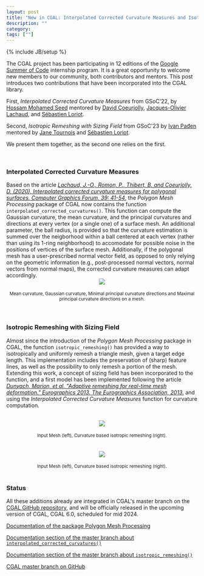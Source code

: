 ```yaml
---
layout: post
title: "New in CGAL: Interpolated Corrected Curvature Measures and Isotropic Remeshing with Sizing Field"
description: ""
category:
tags: [""]
---
```

{% include JB/setup %}

<p>
The CGAL project has been participating in 12 editions of the <a href="https://summerofcode.withgoogle.com/">Google Summer of Code</a>
internship program. It is a great opportunity to welcome new members to our community, both contributors and mentors.
This post introduces two contributions that have been incorporated into the CGAL library.

First, <em>Interpolated Corrected Curvature Measures</em> from GSoC'22, by <a href="https://www.linkedin.com/in/hossam-saeed-1abab91b3/">Hossam Mohamed Seed</a>
mentored by <a href="https://perso.liris.cnrs.fr/david.coeurjolly/">David Coeurjolly</a>,
<a href="https://jacquesolivierlachaud.github.io/">Jacques-Olivier Lachaud</a>, and <a href="https://geometryfactory.com/who-we-are/">Sébastien Loriot</a>.

Second,  <em>Isotropic Remeshing with Sizing Field</h3></em> from GSoC'23  by <a href="https://3d.bk.tudelft.nl/ipaden/">Ivan Pađen</a> mentored by
<a href="https://geometryfactory.com/who-we-are/">Jane Tournois</a> and <a href="https://geometryfactory.com/who-we-are/">Sébastien Loriot</a>.

We present them together, as the second one relies on the first.

<br>
<h3>Interpolated Corrected Curvature Measures</h3>
Based on the article <a href="https://doi.org/10.1111/cgf.14067"><i>Lachaud, J.-O., Romon, P., Thibert, B. and Coeurjolly, D. (2020), Interpolated corrected curvature measures for polygonal surfaces. Computer Graphics Forum, 39: 41-54</i></a>,
the <em>Polygon Mesh Processing</em> package of CGAL now contains the function <code>interpolated_corrected_curvatures()</code>. This function
can compute the Gaussian curvature, the mean curvature, and the principal curvatures and directions at every vertex (or a single one)
of a surface mesh. An additional parameter, the ball radius, is provided so that the curvature estimation is summed over the neigborhood within
a ball centered at each vertex (rather than using its 1-ring neighborhood) to accomodate for possible noise in the positions of vertices of
the surface mesh.   Additionally,  if the polygonal mesh has a user-prescribed normal vector field, as opposed to only relying on the geometric information
(e.g., post-processed normal vectors, normal vectors from normal maps), the corrected curvature measures can adapt accordingly.

<br>
<div style="text-align:center;">
  <a href="../../../../images/bimba_curvature.png"><img src="../../../../images/bimba_curvature.png" style="max-width:95%"/></a><br>
  <br><small> Mean curvature, Gaussian curvature, Minimal principal curvature directions and Maximal principal curvature directions on a mesh.</small>
</div>
<br>
<br>

<h3>Isotropic Remeshing with Sizing Field</h3>

Almost since the introduction of the <em>Polygon Mesh Processing</em> package in CGAL, the function <code>isotropic_remeshing()</code>
has provided a way to isotropically and uniformly remesh a triangle mesh, given a target edge length. This implementation
includes the preservation of (sharp) feature lines, as well as the possibility to only remesh a portion of the mesh.
Extending this work, a concept of sizing field has been incorporated to the function, and a first model has been
implemented following the article <a href="https://diglib.eg.org/handle/10.2312/conf.EG2013.short.029-032"><i>Dunyach, Marion, et al. "Adaptive remeshing for real-time mesh deformation." Eurographics 2013. The Eurographics Association, 2013.</i></a>
and using the <em>Interpolated Corrected Curvature Measures</em> function for curvature computation.

<br>
<div style="text-align:center;">
  <a href="../../../../images/david_comparison.png"><img src="../../../../images/david_comparison.png" style="max-width:95%"/></a><br>
  <br><small>Input Mesh (left), Curvature based isotropic remeshing (right).</small>
</div>

<br>
<br>
<div style="text-align:center;">
  <a href="../../../../images/thorvaldsen_comparison.png"><img src="../../../../images/thorvaldsen_comparison.png" style="max-width:95%"/></a><br>
  <br><small>Input Mesh (left), Curvature based isotropic remeshing (right).</small>
</div>
<br>


<h3>Status</h3>

<p>All these additions already are integrated in CGAL's master branch on the
<a href="https://github.com/CGAL/cgal/">CGAL GitHub repository</a>, and will be officially released
in the upcoming version of CGAL, CGAL 6.0, scheduled for mid 2024.</p>

<i class="glyphicon glyphicon-book"></i>
<a href="https://doc.cgal.org/5.6/Manual/packages.html#PkgPolygonMeshProcessing">Documentation of the package Polygon Mesh Processing</a>
<br>

<i class="glyphicon glyphicon-book"></i>
<a href="https://cgal.geometryfactory.com/CGAL/doc/master/Polygon_mesh_processing/index.html#title59">Documentation section of the master branch about <code>interpolated_corrected_curvatures()</code></a>
<br>

<i class="glyphicon glyphicon-book"></i>
<a href="https://cgal.geometryfactory.com/CGAL/doc/master/Polygon_mesh_processing/index.html#title8">Documentation section of the master branch about <code>isotropic_remeshing()</code></a>
<br>

<i class="glyphicon glyphicon-download"></i>
<a href="https://github.com/CGAL/cgal/tree/master">CGAL master branch on GitHub</a>
